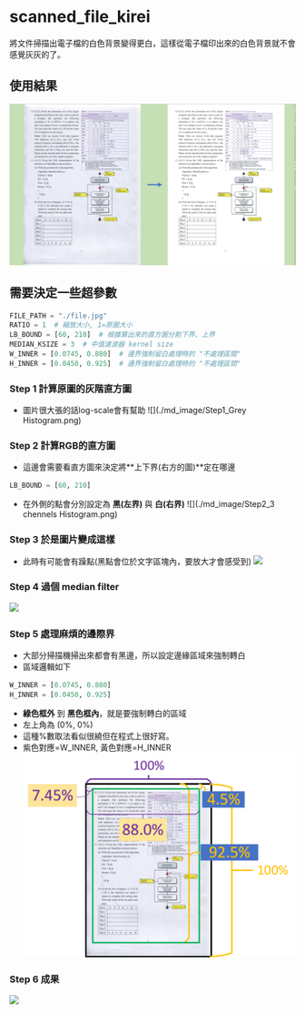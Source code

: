# scanned_file_kirei
將文件掃描出電子檔的白色背景變得更白，這樣從電子檔印出來的白色背景就不會感覺灰灰的了。

## 使用結果
![](./md_image/result.png)


## 需要決定一些超參數
```python
FILE_PATH = "./file.jpg"
RATIO = 1  # 縮放大小, 1=原圖大小
LB_BOUND = [60, 210]  # 根據算出來的直方圖分割下界、上界
MEDIAN_KSIZE = 3  # 中值濾波器 kernel size
W_INNER = [0.0745, 0.880]  # 邊界強制留白處理時的 "不處理區間"
H_INNER = [0.0450, 0.925]  # 邊界強制留白處理時的 "不處理區間"
```

### Step  1 計算原圖的灰階直方圖
* 圖片很大張的話log-scale會有幫助
![](./md_image/Step1_Grey Histogram.png)

### Step 2 計算RGB的直方圖
* 這邊會需要看直方圖來決定將**上下界(右方的圖)**定在哪邊
```python
LB_BOUND = [60, 210]
```
* 在外側的點會分別設定為 **黑(左界)** 與 **白(右界)**
![](./md_image/Step2_3 chennels Histogram.png)

### Step 3 於是圖片變成這樣
* 此時有可能會有躁點(黑點會位於文字區塊內，要放大才會感受到)
![](./md_image/Step3_squeezed.png)


### Step 4 過個 median filter
![](./md_image/Step4_after_median_3.png)

### Step 5 處理麻煩的邊際界
* 大部分掃描機掃出來都會有黑邊，所以設定邊緣區域來強制轉白
* 區域邏輯如下
```python
W_INNER = [0.0745, 0.880]
H_INNER = [0.0450, 0.925] 
```
* **綠色框外** 到 **黑色框內**，就是要強制轉白的區域
* 左上角為 (0%, 0%)
* 這種%數取法看似很繞但在程式上很好寫。
* 紫色對應=W_INNER, 黃色對應=H_INNER 
![](./md_image/Step5_margin示意圖.png)

### Step 6 成果
![](./md_image/Step6_final_image.png)








